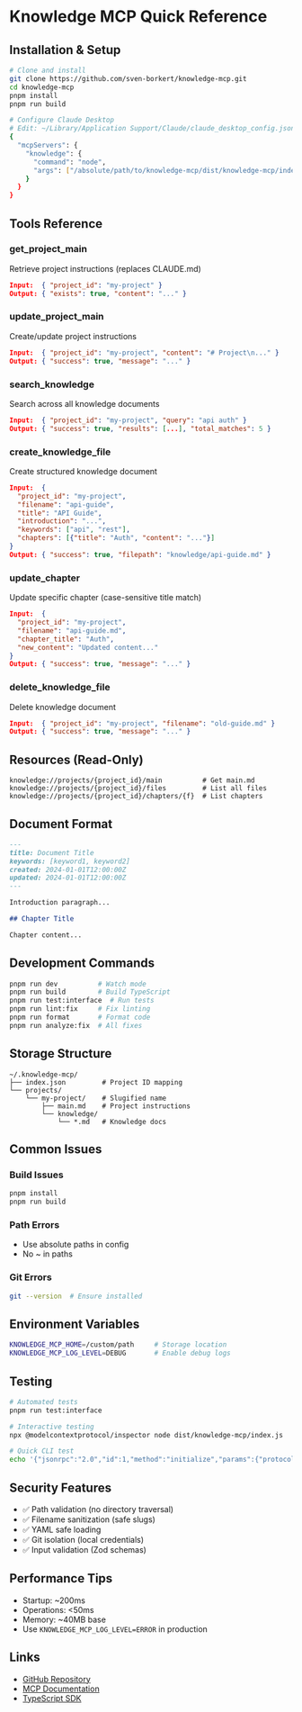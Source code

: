 # Knowledge MCP Quick Reference

## Installation & Setup

```bash
# Clone and install
git clone https://github.com/sven-borkert/knowledge-mcp.git
cd knowledge-mcp
pnpm install
pnpm run build

# Configure Claude Desktop
# Edit: ~/Library/Application Support/Claude/claude_desktop_config.json
{
  "mcpServers": {
    "knowledge": {
      "command": "node",
      "args": ["/absolute/path/to/knowledge-mcp/dist/knowledge-mcp/index.js"]
    }
  }
}
```

## Tools Reference

### get_project_main

Retrieve project instructions (replaces CLAUDE.md)

```json
Input:  { "project_id": "my-project" }
Output: { "exists": true, "content": "..." }
```

### update_project_main

Create/update project instructions

```json
Input:  { "project_id": "my-project", "content": "# Project\n..." }
Output: { "success": true, "message": "..." }
```

### search_knowledge

Search across all knowledge documents

```json
Input:  { "project_id": "my-project", "query": "api auth" }
Output: { "success": true, "results": [...], "total_matches": 5 }
```

### create_knowledge_file

Create structured knowledge document

```json
Input:  {
  "project_id": "my-project",
  "filename": "api-guide",
  "title": "API Guide",
  "introduction": "...",
  "keywords": ["api", "rest"],
  "chapters": [{"title": "Auth", "content": "..."}]
}
Output: { "success": true, "filepath": "knowledge/api-guide.md" }
```

### update_chapter

Update specific chapter (case-sensitive title match)

```json
Input:  {
  "project_id": "my-project",
  "filename": "api-guide.md",
  "chapter_title": "Auth",
  "new_content": "Updated content..."
}
Output: { "success": true, "message": "..." }
```

### delete_knowledge_file

Delete knowledge document

```json
Input:  { "project_id": "my-project", "filename": "old-guide.md" }
Output: { "success": true, "message": "..." }
```

## Resources (Read-Only)

```
knowledge://projects/{project_id}/main          # Get main.md
knowledge://projects/{project_id}/files         # List all files
knowledge://projects/{project_id}/chapters/{f}  # List chapters
```

## Document Format

```markdown
---
title: Document Title
keywords: [keyword1, keyword2]
created: 2024-01-01T12:00:00Z
updated: 2024-01-01T12:00:00Z
---

Introduction paragraph...

## Chapter Title

Chapter content...
```

## Development Commands

```bash
pnpm run dev          # Watch mode
pnpm run build        # Build TypeScript
pnpm run test:interface  # Run tests
pnpm run lint:fix     # Fix linting
pnpm run format       # Format code
pnpm run analyze:fix  # All fixes
```

## Storage Structure

```
~/.knowledge-mcp/
├── index.json         # Project ID mapping
└── projects/
    └── my-project/    # Slugified name
        ├── main.md    # Project instructions
        └── knowledge/
            └── *.md   # Knowledge docs
```

## Common Issues

### Build Issues

```bash
pnpm install
pnpm run build
```

### Path Errors

- Use absolute paths in config
- No ~ in paths

### Git Errors

```bash
git --version  # Ensure installed
```

## Environment Variables

```bash
KNOWLEDGE_MCP_HOME=/custom/path     # Storage location
KNOWLEDGE_MCP_LOG_LEVEL=DEBUG       # Enable debug logs
```

## Testing

```bash
# Automated tests
pnpm run test:interface

# Interactive testing
npx @modelcontextprotocol/inspector node dist/knowledge-mcp/index.js

# Quick CLI test
echo '{"jsonrpc":"2.0","id":1,"method":"initialize","params":{"protocolVersion":"0.1.0","capabilities":{},"clientInfo":{"name":"test","version":"1.0.0"}}}' | node dist/knowledge-mcp/index.js
```

## Security Features

- ✅ Path validation (no directory traversal)
- ✅ Filename sanitization (safe slugs)
- ✅ YAML safe loading
- ✅ Git isolation (local credentials)
- ✅ Input validation (Zod schemas)

## Performance Tips

- Startup: ~200ms
- Operations: <50ms
- Memory: ~40MB base
- Use `KNOWLEDGE_MCP_LOG_LEVEL=ERROR` in production

## Links

- [GitHub Repository](https://github.com/sven-borkert/knowledge-mcp)
- [MCP Documentation](https://modelcontextprotocol.io)
- [TypeScript SDK](https://github.com/modelcontextprotocol/sdk)
